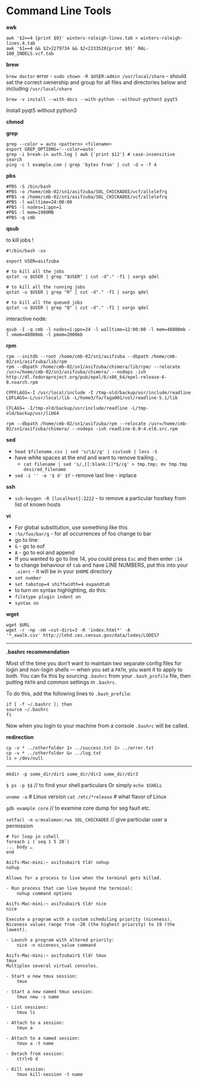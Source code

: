 # Command Line Tools #

**awk**

```
awk '$2==4 {print $0}' winters-raleigh-lines.tab > winters-raleigh-lines.4.tab  
awk '$1==4 && $2>2279734 && $2<2333528{print $0}' RAL-100_INDELS.vcf.tab
```

**brew**

`brew doctor` error - `sudo chown -R $USER:admin /usr/local/share` - should set the correct ownership and group for all files and directories below and including `/usr/local/share`

`brew -v install --with-docs --with-python --without-python3 pyqt5`

Install pyqt5 without python3

**chmod**  

**grep**  

```
grep --color = auto <pattern> <filename>
export GREP_OPTIONS='--color=auto'
grep -i break-in auth.log | awk {'print $12'} # case-insensitive search
ping -c l example.com | grep 'bytes from' | cut -d = -f 4
```

**pbs**
```
#PBS -S /bin/bash 
#PBS -o /home/cmb-02/sn1/asifzuba/SOL_CHICKADEE/vcf/allelefrq  
#PBS -e /home/cmb-02/sn1/asifzuba/SOL_CHICKADEE/vcf/allelefrq 
#PBS -l walltime=24:00:00 
#PBS -l nodes=1:ppn=1 
#PBS -l mem=1900MB 
#PBS -q cmb
```

**qsub**

to kill jobs !

```
#!/bin/bash -xv 

export USER=asifzuba 

# to kill all the jobs 
qstat -u $USER | grep "$USER" | cut -d"." -f1 | xargs qdel 

# to kill all the running jobs 
qstat -u $USER | grep "R" | cut -d"." -f1 | xargs qdel 

# to kill all the queued jobs 
qstat -u $USER | grep "Q" | cut -d"." -f1 | xargs qdel 
```

interactive node:

`qsub -I -q cmb -l nodes=1:ppn=24 -l walltime=12:00:00 -l mem=48000mb -l vmem=48000mb -l pmem=2000mb`

**rpm**

```
rpm --initdb --root /home/cmb-02/sn1/asifzuba --dbpath /home/cmb-02/sn1/asifzuba/lib/rpm 
rpm --dbpath /home/cmb-02/sn1/asifzuba/chimera/lib/rpm/ --relocate /usr=/home/cmb-02/sn1/asifzuba/chimera/ --nodeps -ivh http://dl.fedoraproject.org/pub/epel/6/x86_64/epel-release-6-8.noarch.rpm  
  
CPPFLAGS=-I /usr/local/include -I /tmp-old/backup/usr/include/readline 
LDFLAGS=-L/usr/local/lib -L/home3/fa/faga001/vol/readline-5.1/lib 
  
CFLAGS= -I/tmp-old/backup/usr/include/readline -L/tmp-old/backup/usr/lib64 
  
rpm --dbpath /home/cmb-02/sn1/asifzuba/rpm --relocate /usr=/home/cmb-02/sn1/asifzuba/chimera/ --nodeps -ivh readline-6.0-4.el6.src.rpm
```

**sed**
* `head $filename.csv | sed 's/\$//g' | csvlook | less -S` 
* have white spaces at the end and want to remove trailing `,` 
  * `cat filename | sed 's/,[[:blank:]]*$//g' > tmp.tmp; mv tmp.tmp desired_filename`
* `sed -i '' -e '$ d' $f`  - remove last line - inplace

**ssh**

* `ssh-keygen -R [localhost]:2222` - to remove a particular hostkey from list of known hosts 

**vi**
* For global substitution, use something like this   
 * `:%s/foo/bar/g`  - for all occurrences of foo change to bar 
* go to line: 
 * `G` - go to eof 
 * `A` - go to eol and append 
* If you wanted to go to line 14, you could press `Esc` and then enter `:14` 
* to change behaviour of `tab` and have LINE NUMBERS, put this into your `.vimrc` - it will be in your `$HOME` directory 
 * `set number` 
 * `set tabstop=4 shiftwidth=4 expandtab` 
* to turn on syntax highlighting, do this: 
 * `filetype plugin indent on` 
 * `syntax on`

**wget**

```
wget $URL
wget -r -np -nH –cut-dirs=3 -R 'index.html*' -A '*_xwalk.csv' http://lehd.ces.census.gov/data/lodes/LODES7
```

---
**.bashrc recommendation**

Most of the time you don’t want to maintain two separate config files for login and non-login shells — when you set a `PATH`, you want it to apply to both. You can fix this by sourcing `.bashrc` from your `.bash_profile` file, then putting `PATH` and common settings in `.bashrc`. 
 
To do this, add the following lines to `.bash_profile`: 
``` 
if [ -f ~/.bashrc ]; then  
source ~/.bashrc  
fi
```

Now when you login to your machine from a console `.bashrc` will be called.

**redirection**

```
cp -v * ../otherfolder 1> ../success.txt 2> ../error.txt
cp -v * ../otherfolder &> ../log.txt
ls > /dev/null
```
---

`mkdir -p some_dir/dir1 some_dir/dir2 some_dir/dir3`

`$ ps -p $$` // to find your shell particulars 
Or simply `echo $SHELL` 

`uname -a` # Linux version 
`cat /etc/*release` # what flavor of Linux

`gdb example core` // to examine core dump for seg fault etc.  

`setfacl -m u:msalomon:rwx SOL_CHICKADEE` // give particular user a permission

```
# for loop in cshell 
foreach i (`seq 1 5 20`) 
... body … 
end
```


```
Asifs-Mac-mini:~ asifzubair$ tldr nohup
nohup

Allows for a process to live when the terminal gets killed.

- Run process that can live beyond the terminal:
    nohup command options

Asifs-Mac-mini:~ asifzubair$ tldr nice
nice

Execute a program with a custom scheduling priority (niceness).
Niceness values range from -20 (the highest priority) to 19 (the lowest).

- Launch a program with altered priority:
    nice -n niceness_value command

Asifs-Mac-mini:~ asifzubair$ tldr tmux
tmux
Multiplex several virtual consoles.

- Start a new tmux session:
    tmux

- Start a new named tmux session:
    tmux new -s name

- List sessions:
    tmux ls

- Attach to a session:
    tmux a

- Attach to a named session:
    tmux a -t name

- Detach from session:
    ctrl+b d

- Kill session:
    tmux kill-session -t name
```
